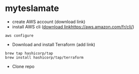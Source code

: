 # myteslamate

* create AWS account (download link)
* install AWS cli ([download link](https://aws.amazon.com/fr/cli/)https://aws.amazon.com/fr/cli/)
```shell
aws configure
```
* Download and install Terraform (add link)
```shell
brew tap hashicorp/tap
brew install hashicorp/tap/terraform
```
* Clone repo
